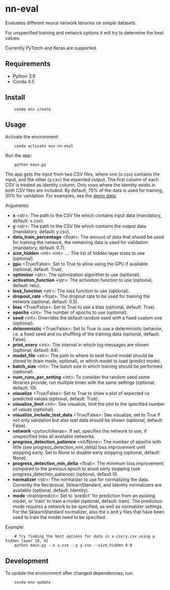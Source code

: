 nn-eval
=======

Evaluates different neural network libraries on simple datasets.

For unspecified training and network options it will try to determine the best values.

Currently PyTorch and Keras are supported.


Requirements
------------

* Python 3.6
* Conda 4.5


Install
-------

        conda env create


Usage
-----

Activate the environment:

        conda activate env-nn-eval

Run the app:

        python main.py

The app gets the input from two CSV files, where one (x.csv) contains the input, and the other (y.csv) the expected output.
The first column of each CSV is treated as identity column.
Only rows where the identity exists in both CSV files are included.
By default, 70% of the data is used for training, 30% for validation.
For examples, see the [demo data](data).

Arguments:

-   **x** \<str>\: The path to the CSV file which contains input data (mandatory, default: x.csv).
-   **y** \<str>\: The path to the CSV file which contains the output data (mandatory, default: y.csv).
-   **data_train_percentage** \<float>\: The amount of data that should be used for training the network, the remaining data is used for validation  (mandatory, default: 0.7).
-   **size_hidden** \<int\> \<int\> ...: The list of hidden layer sizes to use (optional).
-   **gpu** \<True/False\>: Set to True to allow using the GPU if available (optional, default: True).
-   **optimizer** \<str\>: The optimization algorithm to use (optional).
-   **activation_function** \<str\>: The activation function to use (optional, default: relu).
-   **loss_function** \<str\>: The loss function to use (optional).
-   **dropout_rate** \<float>\: The dropout rate to be used for training the network (optional, default: 0.5).
-   **bias** \<True/False\>: Set to True to use a bias (optional, default: True).
-   **epochs** \<int\>: The number of epochs to use (optional).
-   **seed** \<int\>: Overrides the default random seed with a fixed custom one (optional).
-   **deterministic** \<True/False\>: Set to True to use a deterministic behavior, i.e. a fixed seed and no shuffling of the training data (optional, default: False).
-   **print_every** \<int\>: The interval in which log messages are shown (optional, default: 64).
-   **model_file** \<str\>: The path to where to best found model should be stored to (train mode, optional), or which model to load (predict mode).
-   **batch_size** \<int\>: The batch size in which training should be performed (optional).
-   **num_runs_per_setting** \<int\>: To consider the random seed some libraries provide, run multiple times with the same settings (optional, default: 10).
-   **visualize** \<True/False\>: Set to True to show a plot of expected vs predicted values (optional, default: True).
-   **visualize_limit** \<int\>: See visualize, limit the plot to the specified number of values (optional).
-   **visualize_include_test_data** \<True/False\>: See visualize, set to True if not only validation but also test data should be shown (optional, default: False).
-   **network** \<pytorch/keras>: If set, specifies the network to use, if unspecified tries all available networks.
-   **progress_detection_patience** \<int/None\>: The number of epochs with little (see progress_detection_min_delta) loss improvement until stopping early. Set to None to disable early stopping (optional, default: None).
-   **progress_detection_min_delta** \<float>\: The minimum loss improvement compared to the previous epoch to avoid early stopping (see progress_detection_patience) (optional, default 0).
-   **normalizer** \<str\>: The normalizer to use for normalizing the data. Currently the Reciprocal, SklearnStandard, and Identity normalizers are available (optional, default: Identity).
-   **mode** \<train/predict\>: Set to 'predict' for prediction from an existing model, or 'train' to train a model (optional, default: train).
    The prediction mode requires a network to be specified, as well as normalizer settings. For the SklearnStandard normalizer, also the x and y files that have been used to train the model need to be specified.

Example:

        # Try finding the best options for data in x.csv/y.csv using a hidden layer [8, 8]
        python main.py --x x.csv --y y.csv --size_hidden 8 8


Development
-----------

To update the environment after changed dependencies, run:

        conda env update
